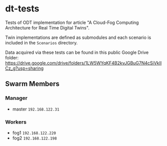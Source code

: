 # dt-tests

Tests of ODT implementation for article "A Cloud-Fog Computing Architecture for Real Time Digital Twins".

Twin implementations are defined as submodules and each scenario is included in the `Scenarios` directory.

Data acquired via these tests can be found in this public Google Drive folder: https://drive.google.com/drive/folders/1LW5WYqKF4B2kvJGBuG7N4cSiVkIICz_g?usp=sharing

## Swarm Members

### Manager
- master `192.168.122.31`

### Workers
- fog1 `192.168.122.220`
- fog2 `192.168.122.198`
